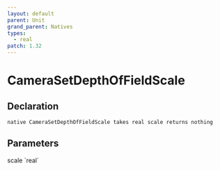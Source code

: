 ```yaml
---
layout: default
parent: Unit
grand_parent: Natives
types:
  - real
patch: 1.32
---
```


# CameraSetDepthOfFieldScale

## Declaration

```
native CameraSetDepthOfFieldScale takes real scale returns nothing
```

## Parameters
<dl>
  <dt>scale `real`</dt>
  <dd></dd>
</dl>